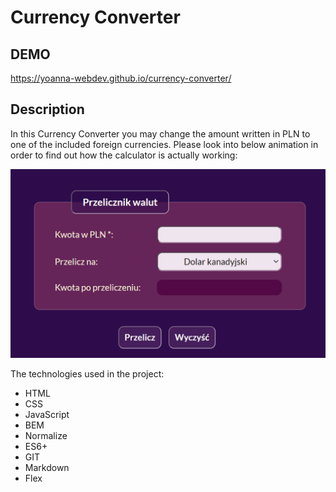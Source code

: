 ﻿# Currency Converter

## DEMO

https://yoanna-webdev.github.io/currency-converter/

## Description

In this Currency Converter you may change the amount written in PLN to one of the included foreign currencies. Please look into below animation in order to find out how the calculator is actually working:

![animated instruction](https://raw.githubusercontent.com/Yoanna-WebDev/currency-converter/94b14b774ac6b67f6eb70b360dca19feed472f6d/gif/currency_converter.gif)

The technologies used in the project:

- HTML
- CSS
- JavaScript
- BEM
- Normalize
- ES6+
- GIT
- Markdown
- Flex
